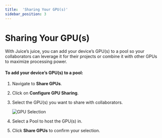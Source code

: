```yaml
---
title:  'Sharing Your GPU(s)'
sidebar_position: 3
---
```


# Sharing Your GPU(s)

With Juice’s juice, you can add your device’s GPU(s) to a pool so your collaborators can leverage it for their projects or combine it with other GPUs to maximize processing power.
 

#### To add your device’s GPU(s) to a pool: 

1. Navigate to **Share GPUs**.

2. Click on **Configure GPU Sharing**.

3. Select the GPU(s) you want to share with collaborators.

    ![GPU Selection](/img/juice/gpu_selection.png)

4. Select a Pool to host the GPU(s) in.

5. Click **Share GPUs** to confirm your selection.
